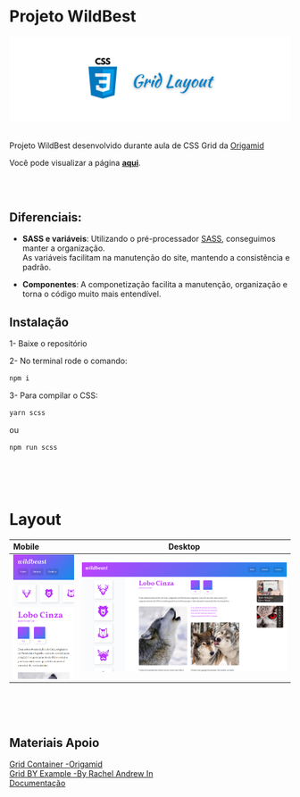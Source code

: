 # Projeto WildBest

<img src="./src/img/bannerCss.png">

<br/>  
<br/>

Projeto WildBest desenvolvido durante aula de CSS Grid da [Origamid](https://www.origamid.com/)

Você pode visualizar a página __[aqui](https://wildbeast-project.netlify.app/)__.  

<br/>
<br/>

## __**Diferenciais:**__
* **SASS e variáveis**: Utilizando o pré-processador [SASS](https://sass-lang.com/), conseguimos manter a organização.   
As variáveis facilitam na manutenção do site, mantendo a consistência e padrão.
  
* **Componentes**: A componetização facilita a manutenção, organização e torna o código muito mais entendível.


## Instalação

1- Baixe o repositório

2- No terminal rode o comando:

```bash
npm i 
```

3- Para compilar o CSS:
```bash
yarn scss
``` 
ou
```bash
npm run scss
```  
<br/>  
<br/>
<br/>

# Layout

| Mobile | Desktop |
|:---------|---------|
| <img src="./src/img/wildbest-mob.png" alt="Page Mobile" width="150"/> |  <img src="./src/img/wildbest-desk.png" alt="Page Desktop" width="574"/> |

<!-- <img src="./src/img/wildbest-mob.png" alt="Page Mobile" width="150"/>
<img src="./src/img/wildbest-desk.png" alt="Page Desktop" width="574"/>   -->
  
<br/>
<br/>
<br/>


## **Materiais Apoio**
[Grid Container -Origamid](https://www.origamid.com/projetos/css-grid-layout-guia-completo/)  
[Grid BY Example -By Rachel Andrew In](https://gridbyexample.com/)  
[Documentação](https://www.w3.org/TR/css-grid-1/)